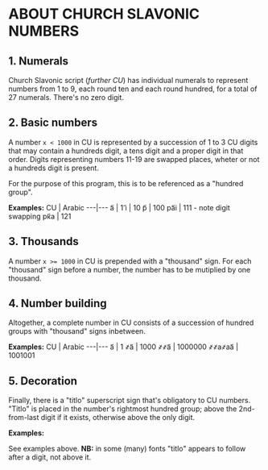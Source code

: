 # ABOUT CHURCH SLAVONIC NUMBERS

## 1. Numerals

Church Slavonic script (*further CU*) has individual numerals to represent numbers from 1 to 9, each round ten and each round hundred, for a total of 27 numerals. There's no zero digit.

## 2. Basic numbers

A number `x < 1000` in CU is represented by a succession of 1 to 3 CU digits that may contain a hundreds digit, a tens digit and a proper digit in that order. Digits representing numbers 11-19 are swapped places, wheter or not a hundreds digit is present.

For the purpose of this program, this is to be referenced as a "hundred group".

**Examples:**
CU | Arabic
---|---
а҃  | 1
і҃ | 10
р҃ | 100
ра҃і | 111 - note digit swapping
рк҃а | 121

## 3. Thousands
A number `x >= 1000` in CU is prepended with a "thousand" sign. For each "thousand" sign before a number, the number has to be mutiplied by one thousand.

## 4. Number building

Altogether, a complete number in CU consists of a succession of hundred groups with "thousand" signs inbetween.

**Examples:**
CU | Arabic
---|---
а҃ | 1
҂а҃ | 1000
҂҂а҃ | 1000000
҂҂а҂аа҃ | 1001001

## 5. Decoration
Finally, there is a "titlo" superscript sign that's obligatory to CU numbers. "Titlo" is placed in the number's rightmost hundred group; above the 2nd-from-last digit if it exists, otherwise above the only digit.
    
**Examples:**

See examples above. **NB:** in some (many) fonts "titlo" appears to follow after a digit, not above it.